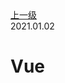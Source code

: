<div class="extend-header">
<div class="info">
<a class="back" href="./">上一级</a>
<div class="mini">
<span>2021.01.02</span>
</div>
</div>
<div class="content">


</div>
</div>
<div class="content-header">
<h1>Vue</h1>
</div>

